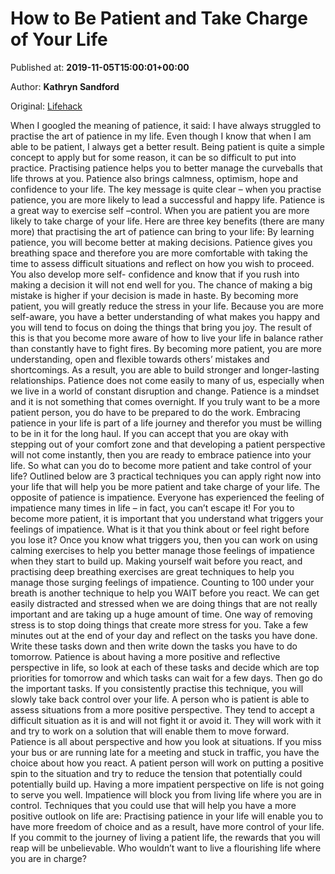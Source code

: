 
# How to Be Patient and Take Charge of Your Life

Published at: **2019-11-05T15:00:01+00:00**

Author: **Kathryn Sandford**

Original: [Lifehack](https://www.lifehack.org/848706/how-to-be-patient)

When I googled the meaning of patience, it said:
I have always struggled to practise the art of patience in my life. Even though I know that when I am able to be patient, I always get a better result. Being patient is quite a simple concept to apply but for some reason, it can be so difficult to put into practice.
Practising patience helps you to better manage the curveballs that life throws at you. Patience also brings calmness, optimism, hope and confidence to your life.
The key message is quite clear – when you practise patience, you are more likely to lead a successful and happy life.
Patience is a great way to exercise self –control. When you are patient you are more likely to take charge of your life.
Here are three key benefits (there are many more) that practising the art of patience can bring to your life:
By learning patience, you will become better at making decisions. Patience gives you breathing space and therefore you are more comfortable with taking the time to assess difficult situations and reflect on how you wish to proceed.
You also develop more self- confidence and know that if you rush into making a decision it will not end well for you. The chance of making a big mistake is higher if your decision is made in haste.
By becoming more patient, you will greatly reduce the stress in your life.
Because you are more self-aware, you have a better understanding of what makes you happy and you will tend to focus on doing the things that bring you joy. The result of this is that you become more aware of how to live your life in balance rather than constantly have to fight fires.
By becoming more patient, you are more understanding, open and flexible towards others’ mistakes and shortcomings. As a result, you are able to build stronger and longer-lasting relationships.
Patience does not come easily to many of us, especially when we live in a world of constant disruption and change. Patience is a mindset and it is not something that comes overnight. If you truly want to be a more patient person, you do have to be prepared to do the work. Embracing patience in your life is part of a life journey and therefor you must be willing to be in it for the long haul.
If you can accept that you are okay with stepping out of your comfort zone and that developing a patient perspective will not come instantly, then you are ready to embrace patience into your life.
So what can you do to become more patient and take control of your life?
Outlined below are 3 practical techniques you can apply right now into your life that will help you be more patient and take charge of your life.
The opposite of patience is impatience. Everyone has experienced the feeling of impatience many times in life – in fact, you can’t escape it!
For you to become more patient, it is important that you understand what triggers your feelings of impatience. What is it that you think about or feel right before you lose it? Once you know what triggers you, then you can work on using calming exercises to help you better manage those feelings of impatience when they start to build up.
Making yourself wait before you react, and practising deep breathing exercises are great techniques to help you manage those surging feelings of impatience. Counting to 100 under your breath is another technique to help you WAIT before you react.
We can get easily distracted and stressed when we are doing things that are not really important and are taking up a huge amount of time. One way of removing stress is to stop doing things that create more stress for you.
Take a few minutes out at the end of your day and reflect on the tasks you have done. Write these tasks down and then write down the tasks you have to do tomorrow.
Patience is about having a more positive and reflective perspective in life, so look at each of these tasks and decide which are top priorities for tomorrow and which tasks can wait for a few days. Then go do the important tasks. If you consistently practise this technique, you will slowly take back control over your life.
A person who is patient is able to assess situations from a more positive perspective. They tend to accept a difficult situation as it is and will not fight it or avoid it. They will work with it and try to work on a solution that will enable them to move forward.
Patience is all about perspective and how you look at situations. If you miss your bus or are running late for a meeting and stuck in traffic, you have the choice about how you react. A patient person will work on putting a positive spin to the situation and try to reduce the tension that potentially could potentially build up.
Having a more impatient perspective on life is not going to serve you well. Impatience will block you from living life where you are in control.
Techniques that you could use that will help you have a more positive outlook on life are:
Practising patience in your life will enable you to have more freedom of choice and as a result, have more control of your life.
If you commit to the journey of living a patient life, the rewards that you will reap will be unbelievable. Who wouldn’t want to live a flourishing life where you are in charge?
